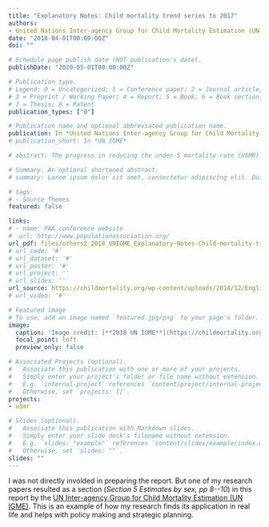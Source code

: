 ```yaml
---
title: "Explanatory Notes: Child mortality trend series to 2017"
authors:
- United Nations Inter-agency Group for Child Mortality Estimation (UN IGME)
date: "2018-04-01T00:00:00Z"
doi: ""

# Schedule page publish date (NOT publication's date).
publishDate: "2020-05-01T00:00:00Z"

# Publication type.
# Legend: 0 = Uncategorized; 1 = Conference paper; 2 = Journal article;
# 3 = Preprint / Working Paper; 4 = Report; 5 = Book; 6 = Book section;
# 7 = Thesis; 8 = Patent
publication_types: ["0"]

# Publication name and optional abbreviated publication name.
publication: In *United Nations Inter-agency Group for Child Mortality Estimation*
# publication_short: In *UN IGME*

# abstract: The progress in reducing the under-5 mortality rate (U5MR) since 1990 has been remarkable but uneven within countries between urban and rural populations. While trend U5MR estimates have been published frequently, an analysis of U5MR by urban and rural area has not been available across countries over time. In this paper, we provide annual estimates of U5MR among urban residence for 109 countries from 1990 to 2018 using a Bayesian time series model and assess the corresponding uncer- tainty. The analyses are based on an extensive database complied from surveys (including DHS, MICS, RHS, PAPFAM, PAPCHILD), censuses, and vital registration system. We present results for selected countries and identify country-years with the highest disparities in U5MR between urban area and national level.

# Summary. An optional shortened abstract.
# summary: Lorem ipsum dolor sit amet, consectetur adipiscing elit. Duis posuere tellus ac convallis placerat. Proin tincidunt magna sed ex sollicitudin condimentum.

# tags:
# - Source Themes
featured: false

links:
# - name: PAA conference website
#  url: http://www.populationassociation.org/
url_pdf: files/others2_2018_UNIGME_Explanatory-Notes-Child-mortality-trend-series-to-2017.pdf
# url_code: '#'
# url_dataset: '#'
# url_poster: '#'
# url_project: ''
# url_slides: ''
url_source: https://childmortality.org/wp-content/uploads/2018/12/English_IGME_country_consultation_note.pdf
# url_video: '#'

# Featured image
# To use, add an image named `featured.jpg/png` to your page's folder. 
image:
  caption: 'Image credit: [**2018 UN IGME**](https://childmortality.org/)'
  focal_point: left
  preview_only: false

# Associated Projects (optional).
#   Associate this publication with one or more of your projects.
#   Simply enter your project's folder or file name without extension.
#   E.g. `internal-project` references `content/project/internal-project/index.md`.
#   Otherwise, set `projects: []`.
projects:
- u5mr

# Slides (optional).
#   Associate this publication with Markdown slides.
#   Simply enter your slide deck's filename without extension.
#   E.g. `slides: "example"` references `content/slides/example/index.md`.
#   Otherwise, set `slides: ""`.
slides: ""
---
```


I was not directly involded in preparing the report. But one of my research papers resulted as a section (_Section 5 Estimates by sex, pp 8--10_) in this report by the
[UN Inter-agency Group for Child Mortality Estimation (UN IGME)](https://childmortality.org/).
This is an example of how my research finds its application in real life and helps with policy making and strategic planning.
